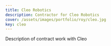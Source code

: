 ```yaml
---
title: Cleo Robotics
description: Contractor for Cleo Robotics
cover: /assets/images/portfolio/roy/cleo.jpg
key: cleo
---
```


Description of contract work with Cleo
